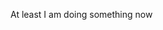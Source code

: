 At least I am doing something now

<!---
heeahan/heeahan is a ✨ special ✨ repository because its `README.md` (this file) appears on your GitHub profile.
You can click the Preview link to take a look at your changes.
--->
